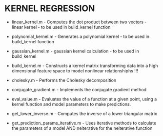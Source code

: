 # KERNEL REGRESSION
- linear_kernel.m - Computes the dot product between two vectors - linear
kernel - to be used in build_kernel function

- polynomial_kernel.m - Generates a polynomial kernel - to be used in
build_kernel function

- gaussian_kernel.m - gaussian kernel calculation - to be used in build_kernel

- build_kernel.m - Constructs a kernel matrix transforming data
into a high dimensional feature space to model nonlinear relationshiphs !!!

- cholesky.m - Performs the Cholesky decomposition

- conjugate_gradient.m - Implements the conjugate gradient method

- eval_value.m - Evaluates the value of a function at a given point,
using a kernel function and model parameters to make predictions.

- get_lower_inverse.m - Computes the inverse of a lower triangular matrix

- get_prediction_params_iterative.m - Uses iterative methods to calculate
the parameters of a model AND neiterative for the neiterative function
